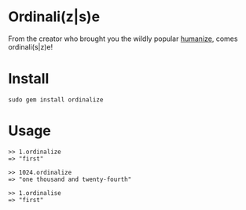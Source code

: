 # Ordinali(z|s)e

From the creator who brought you the wildly popular [humanize](http://github.com/radar/humanize), comes ordinali(s|z)e!

# Install

    sudo gem install ordinalize
    
# Usage

    >> 1.ordinalize
    => "first"
    
    >> 1024.ordinalize
    => "one thousand and twenty-fourth"
    
    >> 1.ordinalise
    => "first"